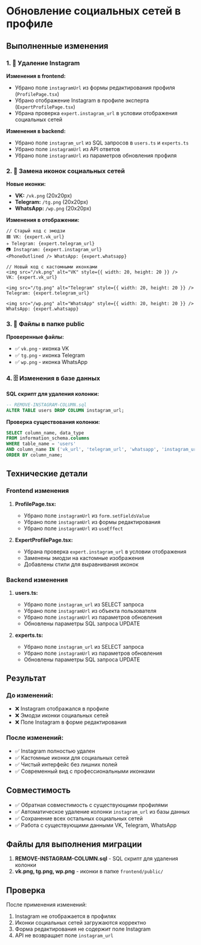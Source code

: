 # Обновление социальных сетей в профиле

## Выполненные изменения

### 1. 🚫 Удаление Instagram
**Изменения в frontend:**
- Убрано поле `instagramUrl` из формы редактирования профиля (`ProfilePage.tsx`)
- Убрано отображение Instagram в профиле эксперта (`ExpertProfilePage.tsx`)
- Убрана проверка `expert.instagram_url` в условии отображения социальных сетей

**Изменения в backend:**
- Убрано поле `instagram_url` из SQL запросов в `users.ts` и `experts.ts`
- Убрано поле `instagramUrl` из API ответов
- Убрано поле `instagramUrl` из параметров обновления профиля

### 2. 🎨 Замена иконок социальных сетей
**Новые иконки:**
- **VK:** `/vk.png` (20x20px)
- **Telegram:** `/tg.png` (20x20px)  
- **WhatsApp:** `/wp.png` (20x20px)

**Изменения в отображении:**
```tsx
// Старый код с эмодзи
🟦 VK: {expert.vk_url}
✈️ Telegram: {expert.telegram_url}
📷 Instagram: {expert.instagram_url}
<PhoneOutlined /> WhatsApp: {expert.whatsapp}

// Новый код с кастомными иконками
<img src="/vk.png" alt="VK" style={{ width: 20, height: 20 }} />
VK: {expert.vk_url}

<img src="/tg.png" alt="Telegram" style={{ width: 20, height: 20 }} />
Telegram: {expert.telegram_url}

<img src="/wp.png" alt="WhatsApp" style={{ width: 20, height: 20 }} />
WhatsApp: {expert.whatsapp}
```

### 3. 📁 Файлы в папке public
**Проверенные файлы:**
- ✅ `vk.png` - иконка VK
- ✅ `tg.png` - иконка Telegram
- ✅ `wp.png` - иконка WhatsApp

### 4. 🗄️ Изменения в базе данных
**SQL скрипт для удаления колонки:**
```sql
-- REMOVE-INSTAGRAM-COLUMN.sql
ALTER TABLE users DROP COLUMN instagram_url;
```

**Проверка существования колонки:**
```sql
SELECT column_name, data_type 
FROM information_schema.columns 
WHERE table_name = 'users' 
AND column_name IN ('vk_url', 'telegram_url', 'whatsapp', 'instagram_url')
ORDER BY column_name;
```

## Технические детали

### Frontend изменения
1. **ProfilePage.tsx:**
   - Убрано поле `instagramUrl` из `form.setFieldsValue`
   - Убрано поле `instagramUrl` из формы редактирования
   - Убрано поле `instagramUrl` из `useEffect`

2. **ExpertProfilePage.tsx:**
   - Убрана проверка `expert.instagram_url` в условии отображения
   - Заменены эмодзи на кастомные изображения
   - Добавлены стили для выравнивания иконок

### Backend изменения
1. **users.ts:**
   - Убрано поле `instagram_url` из SELECT запроса
   - Убрано поле `instagramUrl` из объекта пользователя
   - Убрано поле `instagramUrl` из параметров обновления
   - Обновлены параметры SQL запроса UPDATE

2. **experts.ts:**
   - Убрано поле `instagram_url` из SELECT запроса
   - Убрано поле `instagramUrl` из параметров обновления
   - Обновлены параметры SQL запроса UPDATE

## Результат

### До изменений:
- ❌ Instagram отображался в профиле
- ❌ Эмодзи иконки социальных сетей
- ❌ Поле Instagram в форме редактирования

### После изменений:
- ✅ Instagram полностью удален
- ✅ Кастомные иконки для социальных сетей
- ✅ Чистый интерфейс без лишних полей
- ✅ Современный вид с профессиональными иконками

## Совместимость

- ✅ Обратная совместимость с существующими профилями
- ✅ Автоматическое удаление колонки `instagram_url` из базы данных
- ✅ Сохранение всех остальных социальных сетей
- ✅ Работа с существующими данными VK, Telegram, WhatsApp

## Файлы для выполнения миграции

1. **REMOVE-INSTAGRAM-COLUMN.sql** - SQL скрипт для удаления колонки
2. **vk.png, tg.png, wp.png** - иконки в папке `frontend/public/`

## Проверка

После применения изменений:
1. Instagram не отображается в профилях
2. Иконки социальных сетей загружаются корректно
3. Форма редактирования не содержит поле Instagram
4. API не возвращает поле `instagram_url`
